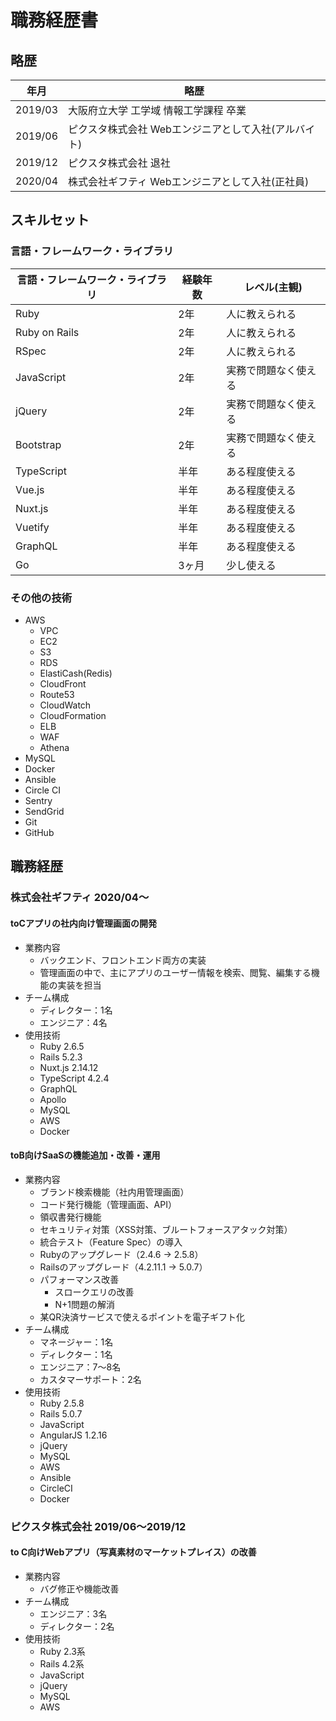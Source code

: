 # 職務経歴書

## 略歴
| 年月 | 略歴 |
| --- | --- |
| 2019/03 | 大阪府立大学 工学域 情報工学課程 卒業 |
| 2019/06 | ピクスタ株式会社 Webエンジニアとして入社(アルバイト) |
| 2019/12 | ピクスタ株式会社 退社 |
| 2020/04 | 株式会社ギフティ Webエンジニアとして入社(正社員) |

## スキルセット
### 言語・フレームワーク・ライブラリ
| 言語・フレームワーク・ライブラリ | 経験年数 | レベル(主観) |
| --- | --- | --- |
| Ruby | 2年 | 人に教えられる |
| Ruby on Rails | 2年 | 人に教えられる |
| RSpec | 2年 | 人に教えられる |
| JavaScript | 2年 | 実務で問題なく使える |
| jQuery | 2年 | 実務で問題なく使える |
| Bootstrap | 2年 | 実務で問題なく使える |
| TypeScript | 半年 | ある程度使える |
| Vue.js | 半年 | ある程度使える |
| Nuxt.js | 半年 | ある程度使える |
| Vuetify | 半年 | ある程度使える |
| GraphQL | 半年 | ある程度使える |
| Go | 3ヶ月 | 少し使える |

### その他の技術
- AWS
  - VPC
  - EC2
  - S3
  - RDS
  - ElastiCash(Redis)
  - CloudFront
  - Route53
  - CloudWatch
  - CloudFormation
  - ELB
  - WAF
  - Athena
- MySQL
- Docker
- Ansible
- Circle CI
- Sentry
- SendGrid
- Git
- GitHub

## 職務経歴
### 株式会社ギフティ 2020/04〜
#### toCアプリの社内向け管理画面の開発
- 業務内容
  - バックエンド、フロントエンド両方の実装
  - 管理画面の中で、主にアプリのユーザー情報を検索、閲覧、編集する機能の実装を担当
- チーム構成
  - ディレクター：1名
  - エンジニア：4名
- 使用技術
  - Ruby 2.6.5
  - Rails 5.2.3
  - Nuxt.js 2.14.12
  - TypeScript 4.2.4
  - GraphQL
  - Apollo
  - MySQL
  - AWS
  - Docker

#### toB向けSaaSの機能追加・改善・運用 
- 業務内容
  - ブランド検索機能（社内用管理画面）
  - コード発行機能（管理画面、API）
  - 領収書発行機能
  - セキュリティ対策（XSS対策、ブルートフォースアタック対策）
  - 統合テスト（Feature Spec）の導入
  - Rubyのアップグレード（2.4.6 → 2.5.8）
  - Railsのアップグレード（4.2.11.1 → 5.0.7）
  - パフォーマンス改善
    - スロークエリの改善
    - N+1問題の解消
  - 某QR決済サービスで使えるポイントを電子ギフト化
- チーム構成
  - マネージャー：1名
  - ディレクター：1名
  - エンジニア：7〜8名
  - カスタマーサポート：2名
- 使用技術
  - Ruby 2.5.8
  - Rails 5.0.7
  - JavaScript
  - AngularJS 1.2.16
  - jQuery
  - MySQL
  - AWS
  - Ansible
  - CircleCI
  - Docker

### ピクスタ株式会社 2019/06〜2019/12
#### to C向けWebアプリ（写真素材のマーケットプレイス）の改善
- 業務内容
  - バグ修正や機能改善
- チーム構成
  - エンジニア：3名
  - ディレクター：2名
- 使用技術
  - Ruby 2.3系
  - Rails 4.2系
  - JavaScript
  - jQuery
  - MySQL
  - AWS
